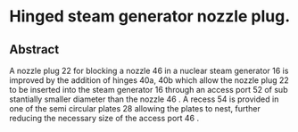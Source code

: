 # Hinged steam generator nozzle plug.

## Abstract
A nozzle plug 22 for blocking a nozzle 46 in a nuclear steam generator 16 is improved by the addition of hinges 40a, 40b which allow the nozzle plug 22 to be inserted into the steam generator 16 through an access port 52 of sub stantially smaller diameter than the nozzle 46 . A recess 54 is provided in one of the semi circular plates 28 allowing the plates to nest, further reducing the necessary size of the access port 46 .